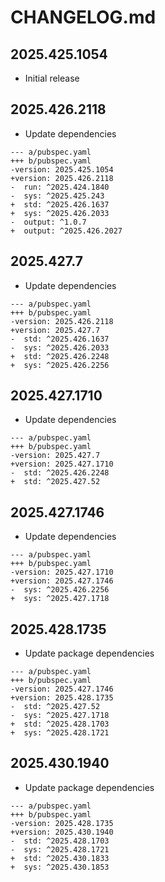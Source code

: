# CHANGELOG.md

## 2025.425.1054

- Initial release

## 2025.426.2118

- Update dependencies

```
--- a/pubspec.yaml
+++ b/pubspec.yaml
-version: 2025.425.1054
+version: 2025.426.2118
-  run: ^2025.424.1840
-  sys: ^2025.425.243
+  std: ^2025.426.1637
+  sys: ^2025.426.2033
-  output: ^1.0.7
+  output: ^2025.426.2027
```

## 2025.427.7

- Update dependencies

```
--- a/pubspec.yaml
+++ b/pubspec.yaml
-version: 2025.426.2118
+version: 2025.427.7
-  std: ^2025.426.1637
-  sys: ^2025.426.2033
+  std: ^2025.426.2248
+  sys: ^2025.426.2256
```

## 2025.427.1710

- Update dependencies

```
--- a/pubspec.yaml
+++ b/pubspec.yaml
-version: 2025.427.7
+version: 2025.427.1710
-  std: ^2025.426.2248
+  std: ^2025.427.52
```

## 2025.427.1746

- Update dependencies

```
--- a/pubspec.yaml
+++ b/pubspec.yaml
-version: 2025.427.1710
+version: 2025.427.1746
-  sys: ^2025.426.2256
+  sys: ^2025.427.1718
```

## 2025.428.1735

- Update package dependencies

```
--- a/pubspec.yaml
+++ b/pubspec.yaml
-version: 2025.427.1746
+version: 2025.428.1735
-  std: ^2025.427.52
-  sys: ^2025.427.1718
+  std: ^2025.428.1703
+  sys: ^2025.428.1721
```

## 2025.430.1940

- Update package dependencies

```
--- a/pubspec.yaml
+++ b/pubspec.yaml
-version: 2025.428.1735
+version: 2025.430.1940
-  std: ^2025.428.1703
-  sys: ^2025.428.1721
+  std: ^2025.430.1833
+  sys: ^2025.430.1853
```
